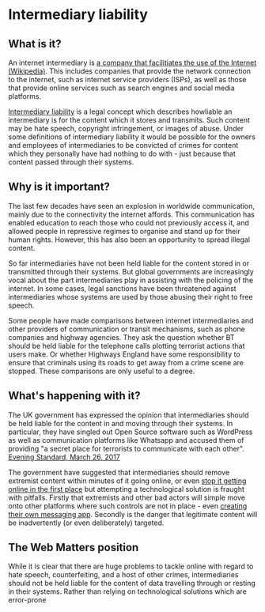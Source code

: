 # Intermediary liability

## What is it?

An internet intermediary is [a company that facilitiates the use of the Internet (Wikipedia)](https://en.wikipedia.org/wiki/Internet_intermediary). This includes companies that provide the network connection to the internet, such as internet service providers (ISPs), as well as those that provide online services such as search engines and social media platforms.

[Intermediary liability](http://cyberlaw.stanford.edu/focus-areas/intermediary-liability) is a legal concept which describes howliable an intermediary is for the content which it stores and transmits. Such content may be hate speech, copyright infringement, or images of abuse. Under some definitions of intermediary liability it would be possible for the owners and employees of intermediaries to be convicted of crimes for content which they personally have had nothing to do with - just because that content passed through their systems.

## Why is it important?

The last few decades have seen an explosion in worldwide communication, mainly due to the connectivity the internet affords. This communication has enabled education to reach those who could not previously access it, and allowed people in repressive regimes to organise and stand up for their human rights. However, this has also been an opportunity to spread illegal content.

So far intermediaries have not been held liable for the content stored in or transmitted through their systems. But global governments are increasingly vocal about the part intermediaries play in assisting with the policing of the internet. In some cases, legal sanctions have been threatened against intermediaries whose systems are used by those abusing their right to free speech.

Some people have made comparisons between internet intermediaries and other providers of communication or transit mechanisms, such as phone companies and highway agencies. They ask the question whether BT should be held liable for the telephone calls plotting terrorist actions that users make. Or whether Highways England have some responsibility to ensure that criminals using its roads to get away from a crime scene are stopped. These comparisons are only useful to a degree.

## What's happening with it?

The UK government has expressed the opinion that intermediaries should be held liable for the content in and moving through their systems. In particular, they have singled out Open Source software such as WordPress as well as communication platforms like Whatsapp and accused them of providing "a secret place for terrorists to communicate with each other". [Evening Standard, March 26, 2017](https://www.standard.co.uk/news/politics/whatsapp-encryption-is-totally-unacceptable-says-home-secretary-amber-rudd-a3499416.html)

The government have suggested that intermediaries should remove extremist content within minutes of it going online, or even [stop it getting online in the first place](http://www.independent.co.uk/news/uk/home-news/isis-propaganda-online-terrorists-extremists-encrypted-apps-attacks-whatsapp-telegram-amber-rudd-a7871866.html) but attempting a technological solution is fraught with pitfalls. Firstly that extremists and other bad actors will simple move onto other platforms where such controls are not in place - even [creating their own messaging app](http://www.newsweek.com/isis-creates-its-own-secure-messaging-app-415565). Secondly is the danger that legitimate content will be inadvertently (or even deliberately) targeted.

## The Web Matters position

While it is clear that there are huge problems to tackle online with regard to hate speech, counterfeiting, and a host of other crimes, intermediaries should not be held liable for the content of data travelling through or resting in their systems. Rather than relying on technological solutions which are error-prone